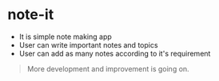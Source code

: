 # note-it

- It is simple note making app
- User can write important notes and topics
- User can add as many notes according to it's requirement

> More development and improvement is going on.
